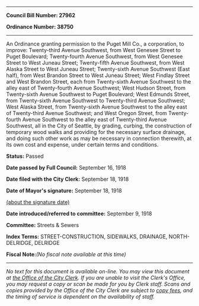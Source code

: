 

********

**Council Bill Number: 27962**
   
**Ordinance Number: 38750**
********

 An Ordinance granting permission to the Puget Mill Co., a corporation, to improve: Twenty-third Avenue Southwest, from West Genesee Street to Puget Boulevard; Twenty-fourth Avenue Southwest, from West Genesee Street to West Juneau Street; Twenty-fifth Avenue Southwest, from West Alaska Street to West Juneau Street; Twenty-sixth Avenue Southwest (East half), from West Brandon Street to West Juneau Street; West Findlay Street and West Brandon Street, each from Twenty-sixth Avenue Southwest to the alley east of Twenty-fourth Avenue Southwest; West Hudson Street, from Twenty-sixth Avenue Southwest to Puget Boulevard; West Edmunds Street, from Twenty-sixth Avenue Southwest to Twenty-third Avenue Southwest; West Alaska Street, from Twenty-sixth Avenue Southwest to the alley east of Twenty-third Avenue Southwest; and West Oregon Street, from Twenty-fourth Avenue Southwest to the alley east of Twenty-third Avenue Southwest, all in the City of Seattle, by grading, curbing, the construction of temporary wood walks and providing for the necessary surface drainage, and doing such other work as may be necessary in connection therewith, at its own cost and expense, under certain terms and conditions.

**Status:** Passed
   
**Date passed by Full Council:** September 16, 1918
   
**Date filed with the City Clerk:** September 18, 1918
   
**Date of Mayor's signature:** September 18, 1918
   
[(about the signature date)](/~public/approvaldate.htm)
   
   
   
**Date introduced/referred to committee:** September 9, 1918
   
**Committee:** Streets & Sewers
   
   
**Index Terms:** STREET-CONSTRUCTION, SIDEWALKS, DRAINAGE, NORTH-DELRIDGE, DELRIDGE

**Fiscal Note:**_(No fiscal note available at this time)_
********

_No text for this document is available on-line. You may view this document at [the Office of the City Clerk](http://www.seattle.gov/leg/clerk/contactUs.htm). If you are unable to visit the Clerk's Office, you may request a copy or scan be made for you by Clerk staff. Scans and copies provided by the Office of the City Clerk are subject to [copy fees](http://clerk.seattle.gov/~public/clerkfees.htm), and the timing of service is dependent on the availability of staff._

